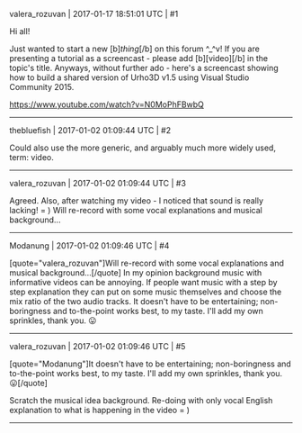 valera_rozuvan | 2017-01-17 18:51:01 UTC | #1

Hi all!

Just wanted to start a new [b]*thing*[/b] on this forum ^_^v! If you are presenting a tutorial as a screencast - please add [b][video][/b] in the topic's title. Anyways, without further ado - here's a screencast showing how to build a shared version of Urho3D v1.5 using Visual Studio Community 2015.

https://www.youtube.com/watch?v=N0MoPhFBwbQ

-------------------------

thebluefish | 2017-01-02 01:09:44 UTC | #2

Could also use the more generic, and arguably much more widely used, term: video.

-------------------------

valera_rozuvan | 2017-01-02 01:09:44 UTC | #3

Agreed. Also, after watching my video - I noticed that sound is really lacking! = ) Will re-record with some vocal explanations and musical background...

-------------------------

Modanung | 2017-01-02 01:09:46 UTC | #4

[quote="valera_rozuvan"]Will re-record with some vocal explanations and musical background...[/quote]
In my opinion background music with informative videos can be annoying. If people want music with a step by step explanation they can put on some music themselves and choose the mix ratio of the two audio tracks.
It doesn't have to be entertaining; non-boringness and to-the-point works best, to my taste. I'll add my own sprinkles, thank you. :stuck_out_tongue:

-------------------------

valera_rozuvan | 2017-01-02 01:09:46 UTC | #5

[quote="Modanung"]It doesn't have to be entertaining; non-boringness and to-the-point works best, to my taste. I'll add my own sprinkles, thank you. :stuck_out_tongue:[/quote]

Scratch the musical idea background. Re-doing with only vocal English explanation to what is happening in the video = )

-------------------------

